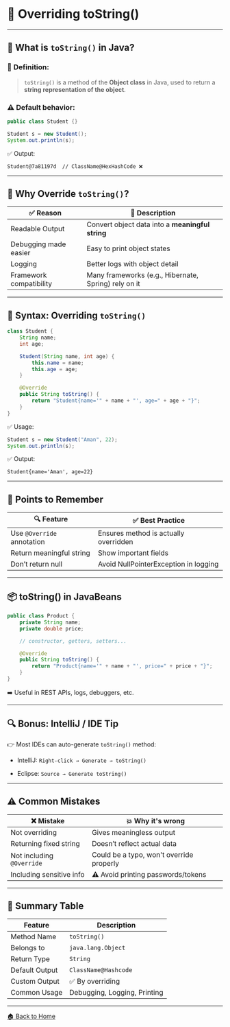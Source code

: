 # 🎏 Overriding toString()

---

## 🧠 What is `toString()` in Java?

### 📌 **Definition:**

> `toString()` is a method of the **Object class** in Java, used to return a **string representation of the object**.

### ⚠️ Default behavior:

```java
public class Student {}

Student s = new Student();
System.out.println(s);
```

✅ Output:

```
Student@7a81197d  // ClassName@HexHashCode ❌
```

---

## 🎯 Why Override `toString()`?

| ✅ Reason                | 💬 Description                                       |
| ----------------------- | ---------------------------------------------------- |
| Readable Output         | Convert object data into a **meaningful string**     |
| Debugging made easier   | Easy to print object states                          |
| Logging                 | Better logs with object detail                       |
| Framework compatibility | Many frameworks (e.g., Hibernate, Spring) rely on it |

---

## 🔧 Syntax: Overriding `toString()`

```java
class Student {
    String name;
    int age;

    Student(String name, int age) {
        this.name = name;
        this.age = age;
    }

    @Override
    public String toString() {
        return "Student{name='" + name + "', age=" + age + "}";
    }
}
```

✅ Usage:

```java
Student s = new Student("Aman", 22);
System.out.println(s);
```

✅ Output:

```
Student{name='Aman', age=22}
```

---

## 🧠 Points to Remember

| 🔍 Feature                 | ✅ Best Practice                       |
| -------------------------- | ------------------------------------- |
| Use `@Override` annotation | Ensures method is actually overridden |
| Return meaningful string   | Show important fields                 |
| Don’t return null          | Avoid NullPointerException in logging |

---

## 📦 toString() in JavaBeans

```java
public class Product {
    private String name;
    private double price;

    // constructor, getters, setters...

    @Override
    public String toString() {
        return "Product{name='" + name + "', price=" + price + "}";
    }
}
```

➡️ Useful in REST APIs, logs, debuggers, etc.

---

## 🔍 Bonus: IntelliJ / IDE Tip

👉 Most IDEs can auto-generate `toString()` method:

* IntelliJ:
  `Right-click → Generate → toString()`

* Eclipse:
  `Source → Generate toString()`

---

## ⚠️ Common Mistakes

| ❌ Mistake                 | 💥 Why it's wrong                        |
| ------------------------- | ---------------------------------------- |
| Not overriding            | Gives meaningless output                 |
| Returning fixed string    | Doesn’t reflect actual data              |
| Not including `@Override` | Could be a typo, won't override properly |
| Including sensitive info  | ⚠️ Avoid printing passwords/tokens       |

---

## 🏁 Summary Table

| Feature        | Description                  |
| -------------- | ---------------------------- |
| Method Name    | `toString()`                 |
| Belongs to     | `java.lang.Object`           |
| Return Type    | `String`                     |
| Default Output | `ClassName@Hashcode`         |
| Custom Output  | ✅ By overriding              |
| Common Usage   | Debugging, Logging, Printing |

---

[🏠 Back to Home](../..)